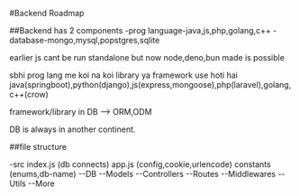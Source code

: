 #Backend Roadmap

##Backend has 2 components 
-prog language-java,js,php,golang,c++
-database-mongo,mysql,popstgres,sqlite

earlier js cant be run standalone but now node,deno,bun made is possible

sbhi prog lang me koi na koi library ya framework use hoti hai
java(springboot),python(django),js(express,mongoose),php(laravel),golang,c++(crow)

framework/library in DB --> ORM,ODM

DB is always in another continent.


##file structure

-src
index.js (db connects)
app.js (config,cookie,urlencode)
constants (enums,db-name)
--DB
--Models
--Controllers
--Routes
--Middlewares
--Utils
--More